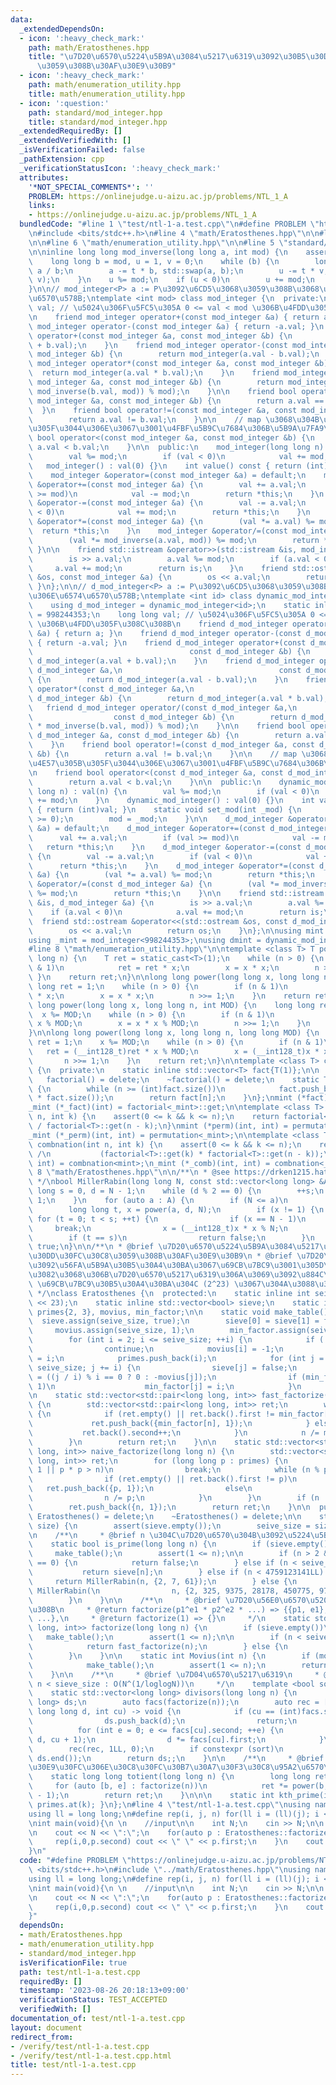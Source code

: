 ```yaml
---
data:
  _extendedDependsOn:
  - icon: ':heavy_check_mark:'
    path: math/Eratosthenes.hpp
    title: "\u7D20\u6570\u5224\u5B9A\u3084\u5217\u6319\u3092\u30B5\u30DD\u30FC\u30C8\
      \u3059\u308B\u30AF\u30E9\u30B9"
  - icon: ':heavy_check_mark:'
    path: math/enumeration_utility.hpp
    title: math/enumeration_utility.hpp
  - icon: ':question:'
    path: standard/mod_integer.hpp
    title: standard/mod_integer.hpp
  _extendedRequiredBy: []
  _extendedVerifiedWith: []
  _isVerificationFailed: false
  _pathExtension: cpp
  _verificationStatusIcon: ':heavy_check_mark:'
  attributes:
    '*NOT_SPECIAL_COMMENTS*': ''
    PROBLEM: https://onlinejudge.u-aizu.ac.jp/problems/NTL_1_A
    links:
    - https://onlinejudge.u-aizu.ac.jp/problems/NTL_1_A
  bundledCode: "#line 1 \"test/ntl-1-a.test.cpp\"\n#define PROBLEM \"https://onlinejudge.u-aizu.ac.jp/problems/NTL_1_A\"\
    \n#include <bits/stdc++.h>\n#line 4 \"math/Eratosthenes.hpp\"\n\n#line 6 \"math/Eratosthenes.hpp\"\
    \n\n#line 6 \"math/enumeration_utility.hpp\"\n\n#line 5 \"standard/mod_integer.hpp\"\
    \n\ninline long long mod_inverse(long long a, int mod) {\n    assert(mod > 0);\n\
    \    long long b = mod, u = 1, v = 0;\n    while (b) {\n        long long t =\
    \ a / b;\n        a -= t * b, std::swap(a, b);\n        u -= t * v, std::swap(u,\
    \ v);\n    }\n    u %= mod;\n    if (u < 0)\n        u += mod;\n    return u;\n\
    }\n\n// mod_integer<P> a := P\u3092\u6CD5\u3068\u3059\u308B\u3068\u304D\u306E\u6574\
    \u6570\u578B;\ntemplate <int mod> class mod_integer {\n  private:\n    long long\
    \ val; // \u5024\u306F\u5FC5\u305A 0 <= val < mod \u306B\u4FDD\u305F\u308C\u308B\
    \n    friend mod_integer operator+(const mod_integer &a) { return a; }\n    friend\
    \ mod_integer operator-(const mod_integer &a) { return -a.val; }\n    friend mod_integer\
    \ operator+(const mod_integer &a, const mod_integer &b) {\n        return mod_integer(a.val\
    \ + b.val);\n    }\n    friend mod_integer operator-(const mod_integer &a, const\
    \ mod_integer &b) {\n        return mod_integer(a.val - b.val);\n    }\n    friend\
    \ mod_integer operator*(const mod_integer &a, const mod_integer &b) {\n      \
    \  return mod_integer(a.val * b.val);\n    }\n    friend mod_integer operator/(const\
    \ mod_integer &a, const mod_integer &b) {\n        return mod_integer((a.val *\
    \ mod_inverse(b.val, mod)) % mod);\n    }\n\n    friend bool operator==(const\
    \ mod_integer &a, const mod_integer &b) {\n        return a.val == b.val;\n  \
    \  }\n    friend bool operator!=(const mod_integer &a, const mod_integer &b) {\n\
    \        return a.val != b.val;\n    }\n\n    // map \u3068\u304B\u306B\u4E57\u305B\
    \u305F\u3044\u306E\u3067\u3001\u4FBF\u5B9C\u7684\u306B\u5B9A\u7FA9\n    friend\
    \ bool operator<(const mod_integer &a, const mod_integer &b) {\n        return\
    \ a.val < b.val;\n    }\n\n  public:\n    mod_integer(long long n) : val(n) {\n\
    \        val %= mod;\n        if (val < 0)\n            val += mod;\n    }\n \
    \   mod_integer() : val(0) {}\n    int value() const { return (int)val; }\n\n\
    \    mod_integer &operator=(const mod_integer &a) = default;\n    mod_integer\
    \ &operator+=(const mod_integer &a) {\n        val += a.val;\n        if (val\
    \ >= mod)\n            val -= mod;\n        return *this;\n    }\n    mod_integer\
    \ &operator-=(const mod_integer &a) {\n        val -= a.val;\n        if (val\
    \ < 0)\n            val += mod;\n        return *this;\n    }\n    mod_integer\
    \ &operator*=(const mod_integer &a) {\n        (val *= a.val) %= mod;\n      \
    \  return *this;\n    }\n    mod_integer &operator/=(const mod_integer &a) {\n\
    \        (val *= mod_inverse(a.val, mod)) %= mod;\n        return *this;\n   \
    \ }\n\n    friend std::istream &operator>>(std::istream &is, mod_integer &a) {\n\
    \        is >> a.val;\n        a.val %= mod;\n        if (a.val < 0)\n       \
    \     a.val += mod;\n        return is;\n    }\n    friend std::ostream &operator<<(std::ostream\
    \ &os, const mod_integer &a) {\n        os << a.val;\n        return os;\n   \
    \ }\n};\n\n// d_mod_integer<P> a := P\u3092\u6CD5\u3068\u3059\u308B\u3068\u304D\
    \u306E\u6574\u6570\u578B;\ntemplate <int id> class dynamic_mod_integer {\n  private:\n\
    \    using d_mod_integer = dynamic_mod_integer<id>;\n    static inline int mod\
    \ = 998244353;\n    long long val; // \u5024\u306F\u5FC5\u305A 0 <= val < mod\
    \ \u306B\u4FDD\u305F\u308C\u308B\n    friend d_mod_integer operator+(const d_mod_integer\
    \ &a) { return a; }\n    friend d_mod_integer operator-(const d_mod_integer &a)\
    \ { return -a.val; }\n    friend d_mod_integer operator+(const d_mod_integer &a,\n\
    \                                   const d_mod_integer &b) {\n        return\
    \ d_mod_integer(a.val + b.val);\n    }\n    friend d_mod_integer operator-(const\
    \ d_mod_integer &a,\n                                   const d_mod_integer &b)\
    \ {\n        return d_mod_integer(a.val - b.val);\n    }\n    friend d_mod_integer\
    \ operator*(const d_mod_integer &a,\n                                   const\
    \ d_mod_integer &b) {\n        return d_mod_integer(a.val * b.val);\n    }\n \
    \   friend d_mod_integer operator/(const d_mod_integer &a,\n                 \
    \                  const d_mod_integer &b) {\n        return d_mod_integer((a.val\
    \ * mod_inverse(b.val, mod)) % mod);\n    }\n\n    friend bool operator==(const\
    \ d_mod_integer &a, const d_mod_integer &b) {\n        return a.val == b.val;\n\
    \    }\n    friend bool operator!=(const d_mod_integer &a, const d_mod_integer\
    \ &b) {\n        return a.val != b.val;\n    }\n\n    // map \u3068\u304B\u306B\
    \u4E57\u305B\u305F\u3044\u306E\u3067\u3001\u4FBF\u5B9C\u7684\u306B\u5B9A\u7FA9\
    \n    friend bool operator<(const d_mod_integer &a, const d_mod_integer &b) {\n\
    \        return a.val < b.val;\n    }\n\n  public:\n    dynamic_mod_integer(long\
    \ long n) : val(n) {\n        val %= mod;\n        if (val < 0)\n            val\
    \ += mod;\n    }\n    dynamic_mod_integer() : val(0) {}\n    int value() const\
    \ { return (int)val; }\n    static void set_mod(int _mod) {\n        assert(_mod\
    \ >= 0);\n        mod = _mod;\n    }\n\n    d_mod_integer &operator=(const d_mod_integer\
    \ &a) = default;\n    d_mod_integer &operator+=(const d_mod_integer &a) {\n  \
    \      val += a.val;\n        if (val >= mod)\n            val -= mod;\n     \
    \   return *this;\n    }\n    d_mod_integer &operator-=(const d_mod_integer &a)\
    \ {\n        val -= a.val;\n        if (val < 0)\n            val += mod;\n  \
    \      return *this;\n    }\n    d_mod_integer &operator*=(const d_mod_integer\
    \ &a) {\n        (val *= a.val) %= mod;\n        return *this;\n    }\n    d_mod_integer\
    \ &operator/=(const d_mod_integer &a) {\n        (val *= mod_inverse(a.val, mod))\
    \ %= mod;\n        return *this;\n    }\n\n    friend std::istream &operator>>(std::istream\
    \ &is, d_mod_integer &a) {\n        is >> a.val;\n        a.val %= mod;\n    \
    \    if (a.val < 0)\n            a.val += mod;\n        return is;\n    }\n  \
    \  friend std::ostream &operator<<(std::ostream &os, const d_mod_integer &a) {\n\
    \        os << a.val;\n        return os;\n    }\n};\n\nusing mint = mod_integer<1000000007>;\n\
    using _mint = mod_integer<998244353>;\nusing dmint = dynamic_mod_integer<-1>;\n\
    #line 8 \"math/enumeration_utility.hpp\"\n\ntemplate <class T> T power(T x, long\
    \ long n) {\n    T ret = static_cast<T>(1);\n    while (n > 0) {\n        if (n\
    \ & 1)\n            ret = ret * x;\n        x = x * x;\n        n >>= 1;\n   \
    \ }\n    return ret;\n}\n\nlong long power(long long x, long long n) {\n    long\
    \ long ret = 1;\n    while (n > 0) {\n        if (n & 1)\n            ret = ret\
    \ * x;\n        x = x * x;\n        n >>= 1;\n    }\n    return ret;\n}\n\nlong\
    \ long power(long long x, long long n, int MOD) {\n    long long ret = 1;\n  \
    \  x %= MOD;\n    while (n > 0) {\n        if (n & 1)\n            ret = ret *\
    \ x % MOD;\n        x = x * x % MOD;\n        n >>= 1;\n    }\n    return ret;\n\
    }\n\nlong long power(long long x, long long n, long long MOD) {\n    long long\
    \ ret = 1;\n    x %= MOD;\n    while (n > 0) {\n        if (n & 1)\n         \
    \   ret = (__int128_t)ret * x % MOD;\n        x = (__int128_t)x * x % MOD;\n \
    \       n >>= 1;\n    }\n    return ret;\n}\n\ntemplate <class T> class factorial\
    \ {\n  private:\n    static inline std::vector<T> fact{T(1)};\n\n  public:\n \
    \   factorial() = delete;\n    ~factorial() = delete;\n    static T get(int n)\
    \ {\n        while (n >= (int)fact.size())\n            fact.push_back(fact.back()\
    \ * fact.size());\n        return fact[n];\n    }\n};\nmint (*fact)(int) = factorial<mint>::get;\n\
    _mint (*_fact)(int) = factorial<_mint>::get;\n\ntemplate <class T> T permutation(int\
    \ n, int k) {\n    assert(0 <= k && k <= n);\n    return factorial<T>::get(n)\
    \ / factorial<T>::get(n - k);\n}\nmint (*perm)(int, int) = permutation<mint>;\n\
    _mint (*_perm)(int, int) = permutation<_mint>;\n\ntemplate <class T> static T\
    \ combnation(int n, int k) {\n    assert(0 <= k && k <= n);\n    return factorial<T>::get(n)\
    \ /\n           (factorial<T>::get(k) * factorial<T>::get(n - k));\n}\nmint (*comb)(int,\
    \ int) = combnation<mint>;\n_mint (*_comb)(int, int) = combnation<_mint>;\n#line\
    \ 8 \"math/Eratosthenes.hpp\"\n\n/**\n * @see https://drken1215.hatenablog.com/entry/2023/05/23/233000\n\
    \ */\nbool MillerRabin(long long N, const std::vector<long long> &A) {\n    long\
    \ long s = 0, d = N - 1;\n    while (d % 2 == 0) {\n        ++s;\n        d >>=\
    \ 1;\n    }\n    for (auto a : A) {\n        if (N <= a)\n            return true;\n\
    \        long long t, x = power(a, d, N);\n        if (x != 1) {\n           \
    \ for (t = 0; t < s; ++t) {\n                if (x == N - 1)\n               \
    \     break;\n                x = (__int128_t)x * x % N;\n            }\n    \
    \        if (t == s)\n                return false;\n        }\n    }\n    return\
    \ true;\n}\n\n/**\n * @brief \u7D20\u6570\u5224\u5B9A\u3084\u5217\u6319\u3092\u30B5\
    \u30DD\u30FC\u30C8\u3059\u308B\u30AF\u30E9\u30B9\n * @brief \u7D20\u6570\u7BE9\
    \u3092\u56FA\u5B9A\u30B5\u30A4\u30BA\u3067\u69CB\u7BC9\u3001\u305D\u308C\u3092\
    \u3082\u3068\u306B\u7D20\u6570\u5217\u6319\u306A\u3069\u3092\u884C\u3046\n * @attention\
    \ \u69CB\u7BC9\u30B5\u30A4\u30BA\u304C (2^23) \u3067\u304A\u3088\u305D 0.5s\n\
    \ */\nclass Eratosthenes {\n  protected:\n    static inline int seive_size = (1\
    \ << 23);\n    static inline std::vector<bool> sieve;\n    static inline std::vector<int>\
    \ primes{2, 3}, movius, min_factor;\n\n    static void make_table() {\n      \
    \  sieve.assign(seive_size, true);\n        sieve[0] = sieve[1] = false;\n   \
    \     movius.assign(seive_size, 1);\n        min_factor.assign(seive_size, 1);\n\
    \        for (int i = 2; i <= seive_size; ++i) {\n            if (!sieve[i])\n\
    \                continue;\n            movius[i] = -1;\n            min_factor[i]\
    \ = i;\n            primes.push_back(i);\n            for (int j = i * 2; j <\
    \ seive_size; j += i) {\n                sieve[j] = false;\n                movius[j]\
    \ = ((j / i) % i == 0 ? 0 : -movius[j]);\n                if (min_factor[j] ==\
    \ 1)\n                    min_factor[j] = i;\n            }\n        }\n    }\n\
    \n    static std::vector<std::pair<long long, int>> fast_factorize(long long n)\
    \ {\n        std::vector<std::pair<long long, int>> ret;\n        while (n > 1)\
    \ {\n            if (ret.empty() || ret.back().first != min_factor[n]) {\n   \
    \             ret.push_back({min_factor[n], 1});\n            } else {\n     \
    \           ret.back().second++;\n            }\n            n /= min_factor[n];\n\
    \        }\n        return ret;\n    }\n\n    static std::vector<std::pair<long\
    \ long, int>> naive_factorize(long long n) {\n        std::vector<std::pair<long\
    \ long, int>> ret;\n        for (long long p : primes) {\n            if (n ==\
    \ 1 || p * p > n)\n                break;\n            while (n % p == 0) {\n\
    \                if (ret.empty() || ret.back().first != p)\n                 \
    \   ret.push_back({p, 1});\n                else\n                    ret.back().second++;\n\
    \                n /= p;\n            }\n        }\n        if (n != 1)\n    \
    \        ret.push_back({n, 1});\n        return ret;\n    }\n\n  public:\n   \
    \ Eratosthenes() = delete;\n    ~Eratosthenes() = delete;\n\n    static void set_sieve_size(int\
    \ size) {\n        assert(sieve.empty());\n        seive_size = size;\n    }\n\
    \n    /**\n     * @brief n \u304C\u7D20\u6570\u304B\u3092\u5224\u5B9A\n     */\n\
    \    static bool is_prime(long long n) {\n        if (sieve.empty())\n       \
    \     make_table();\n        assert(1 <= n);\n\n        if (n > 2 && (n & 1LL)\
    \ == 0) {\n            return false;\n        } else if (n < seive_size) {\n \
    \           return sieve[n];\n        } else if (n < 4759123141LL) {\n       \
    \     return MillerRabin(n, {2, 7, 61});\n        } else {\n            return\
    \ MillerRabin(\n                n, {2, 325, 9375, 28178, 450775, 9780504, 1795265022});\n\
    \        }\n    }\n\n    /**\n     * @brief \u7D20\u56E0\u6570\u5206\u89E3\u3059\
    \u308B\n     * @return factorize(p1^e1 * p2^e2 * ...) => {{p1, e1}, {p2, e2],\
    \ ...},\n     * @return factorize(1) => {}\n     */\n    static std::vector<std::pair<long\
    \ long, int>> factorize(long long n) {\n        if (sieve.empty())\n         \
    \   make_table();\n        assert(1 <= n);\n\n        if (n < seive_size) {\n\
    \            return fast_factorize(n);\n        } else {\n            return naive_factorize(n);\n\
    \        }\n    }\n\n    static int Movius(int n) {\n        if (movius.empty())\n\
    \            make_table();\n        assert(1 <= n);\n        return movius.at(n);\n\
    \    }\n\n    /**\n     * @brief \u7D04\u6570\u5217\u6319\n     * @attention if\
    \ n < sieve_size : O(N^(1/loglogN))\n     */\n    template <bool sort = true>\n\
    \    static std::vector<long long> divisors(long long n) {\n        std::vector<long\
    \ long> ds;\n        auto facs(factorize(n));\n        auto rec = [&](auto self,\
    \ long long d, int cu) -> void {\n            if (cu == (int)facs.size()) {\n\
    \                ds.push_back(d);\n                return;\n            }\n  \
    \          for (int e = 0; e <= facs[cu].second; ++e) {\n                self(self,\
    \ d, cu + 1);\n                d *= facs[cu].first;\n            }\n        };\n\
    \        rec(rec, 1LL, 0);\n        if constexpr (sort)\n            std::sort(ds.begin(),\
    \ ds.end());\n        return ds;;\n    }\n\n    /**\n     * @brief \u30AA\u30A4\
    \u30E9\u30FC\u306E\u30C8\u30FC\u30B7\u30A7\u30F3\u30C8\u95A2\u6570\n     */\n\
    \    static long long totient(long long n) {\n        long long ret = 1;\n   \
    \     for (auto [b, e] : factorize(n))\n            ret *= power(b, e - 1) * (b\
    \ - 1);\n        return ret;\n    }\n\n\n    static int kth_prime(int k) { return\
    \ primes.at(k); }\n};\n#line 4 \"test/ntl-1-a.test.cpp\"\nusing namespace std;\n\
    using ll = long long;\n#define rep(i, j, n) for(ll i = (ll)(j); i < (ll)(n); i++)\n\
    \nint main(void){\n \n    //input\n\n    int N;\n    cin >> N;\n\n    //calculate\n\
    \n    cout << N << \":\";\n    for(auto p : Eratosthenes::factorize(N)){\n   \
    \     rep(i,0,p.second) cout << \" \" << p.first;\n    }\n    cout << endl;\n\n\
    }\n"
  code: "#define PROBLEM \"https://onlinejudge.u-aizu.ac.jp/problems/NTL_1_A\"\n#include\
    \ <bits/stdc++.h>\n#include \"../math/Eratosthenes.hpp\"\nusing namespace std;\n\
    using ll = long long;\n#define rep(i, j, n) for(ll i = (ll)(j); i < (ll)(n); i++)\n\
    \nint main(void){\n \n    //input\n\n    int N;\n    cin >> N;\n\n    //calculate\n\
    \n    cout << N << \":\";\n    for(auto p : Eratosthenes::factorize(N)){\n   \
    \     rep(i,0,p.second) cout << \" \" << p.first;\n    }\n    cout << endl;\n\n\
    }"
  dependsOn:
  - math/Eratosthenes.hpp
  - math/enumeration_utility.hpp
  - standard/mod_integer.hpp
  isVerificationFile: true
  path: test/ntl-1-a.test.cpp
  requiredBy: []
  timestamp: '2023-08-26 20:18:13+09:00'
  verificationStatus: TEST_ACCEPTED
  verifiedWith: []
documentation_of: test/ntl-1-a.test.cpp
layout: document
redirect_from:
- /verify/test/ntl-1-a.test.cpp
- /verify/test/ntl-1-a.test.cpp.html
title: test/ntl-1-a.test.cpp
---
```

